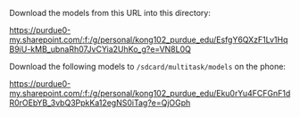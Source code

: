Download the models from this URL into this directory:

https://purdue0-my.sharepoint.com/:f:/g/personal/kong102_purdue_edu/EsfgY6QXzF1Lv1HqB9iU-kMB_ubnaRh07JvCYia2UhKo_g?e=VN8L0Q

Download the following models to `/sdcard/multitask/models` on the phone:

https://purdue0-my.sharepoint.com/:f:/g/personal/kong102_purdue_edu/Eku0rYu4FCFGnF1dR0rOEbYB_3vbQ3PpkKa12egNS0iTag?e=QjOGph
